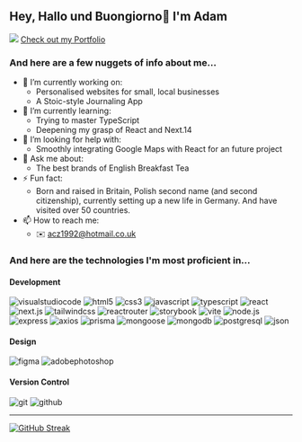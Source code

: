 ## Hey, Hallo und Buongiorno👋 I'm Adam
![](https://komarev.com/ghpvc/?username=acz1992&color=blue&style=plastic)
[Check out my Portfolio](https://adammichajlowicz.vercel.app/)
### And here are a few nuggets of info about me...
- 🔭 I’m currently working on:
    - Personalised websites for small, local businesses
    - A Stoic-style Journaling App
- 🌱 I’m currently learning:
    - Trying to master TypeScript
    - Deepening my grasp of React and Next.14
- 🤔 I’m looking for help with:
    - Smoothly integrating Google Maps with React for an future project
- 💬 Ask me about:
    - The best brands of English Breakfast Tea
- ⚡ Fun fact: 
    - Born and raised in Britain, Polish second name (and second citizenship), currently setting up a new life in Germany. And have visited over 50 countries. 
- 📫 How to reach me:
    - ✉️ acz1992@hotmail.co.uk
### And here are the technologies I'm most proficient in...
#### Development

![visualstudiocode](https://img.shields.io/badge/visual_studio_code-007ACC?style=for-the-badge&logo=visualstudiocode&logoColor=white)
![html5](https://img.shields.io/badge/HTML5-E34F26?style=for-the-badge&logo=HTML5&logoColor=white)
![css3](https://img.shields.io/badge/CSS3-1572B6?style=for-the-badge&logo=HTML5&logoColor=white)
![javascript](https://img.shields.io/badge/JavaScript-F7DF1E?style=for-the-badge&logo=JavaScript&logoColor=white)
![typescript](https://img.shields.io/badge/TypeScript-3178C6?style=for-the-badge&logo=TypeScript&logoColor=white)
![react](https://img.shields.io/badge/React-61DAFB?style=for-the-badge&logo=react&logoColor=white)
![next.js](https://img.shields.io/badge/Next_js-000000?style=for-the-badge&logo=Next.js&logoColor=white)
![tailwindcss](https://img.shields.io/badge/tailwind_css-06B6D4?style=for-the-badge&logo=tailwindcss&logoColor=white)
![reactrouter](https://img.shields.io/badge/React_Router-CA4245?style=for-the-badge&logo=reactrouter&logoColor=white)
![storybook](https://img.shields.io/badge/storybook-FF4785?style=for-the-badge&logo=storybook&logoColor=white)
![vite](https://img.shields.io/badge/vite-646CFF?style=for-the-badge&logo=vite&logoColor=white)
![node.js](https://img.shields.io/badge/node.js-339933?style=for-the-badge&logo=node.js&logoColor=white)
![express](https://img.shields.io/badge/express-000000?style=for-the-badge&logo=express&logoColor=white)
![axios](https://img.shields.io/badge/axios-5A29E4?style=for-the-badge&logo=axios&logoColor=white)
![prisma](https://img.shields.io/badge/prisma-2D3748?style=for-the-badge&logo=prisma&logoColor=white)
![mongoose](https://img.shields.io/badge/mongoose-880000?style=for-the-badge&logo=mongoose&logoColor=white)
![mongodb](https://img.shields.io/badge/mongodb-47A248?style=for-the-badge&logo=mongodb&logoColor=white)
![postgresql](https://img.shields.io/badge/postgresql-4169E1?style=for-the-badge&logo=postgresql&logoColor=white)
![json](https://img.shields.io/badge/json-000000?style=for-the-badge&logo=json&logoColor=white)
#### Design
![figma](https://img.shields.io/badge/figma-F24E1E?style=for-the-badge&logo=figma&logoColor=white)
![adobephotoshop](https://img.shields.io/badge/adobe_photoshop-31A8FF?style=for-the-badge&logo=adobephotoshop&logoColor=white)
#### Version Control
![git](https://img.shields.io/badge/git-F05032?style=for-the-badge&logo=git&logoColor=white)
![github](https://img.shields.io/badge/github-181717?style=for-the-badge&logo=github&logoColor=white)
<hr>

[![GitHub Streak](https://streak-stats.demolab.com/?user=acz1992)](https://git.io/streak-stats)

